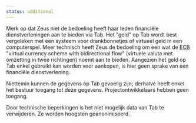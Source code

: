```yaml
---
status: additional
---
```


Merk op dat Zeus niet de bedoeling heeft haar leden financiële dienstverleningen aan te bieden via Tab. Het "geld" op Tab wordt best vergeleken met een systeem voor drankbonnetjes of virtueel geld in een computerspel. Meer technisch heeft Zeus de bedoeling om een wat de <abbr title="Europese Centrale Bank">ECB</abbr> <span lang="en">"virtual currency scheme with bidirectional flow"</span> (virtuele valuta met omzetting in twee richtingen) noemt aan te bieden. Aangezien het geld op Tab enkel gebruikt kan worden voor aankopen, is hier geen sprake van een financiële dienstverlening.

Niettemin kunnen de gegevens op Tab gevoelig zijn; derhalve heeft enkel het bestuur toegang tot deze gegevens. Projectontwikkelaars hebben geen toegang. 

Door technische beperkingen is het niet mogelijk data van Tab te verwijderen. Ze worden hoogsten geanonimiseerd.

